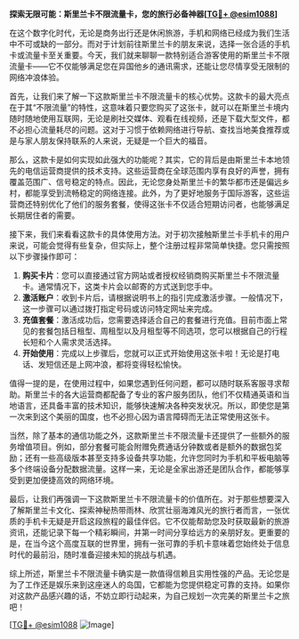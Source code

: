 **探索无限可能：斯里兰卡不限流量卡，您的旅行必备神器[[TG💪+ @esim1088](https://t.me/s/esim1088)]**

在这个数字化时代，无论是商务出行还是休闲旅游，手机和网络已经成为我们生活中不可或缺的一部分。而对于计划前往斯里兰卡的朋友来说，选择一张合适的手机卡或流量卡至关重要。今天，我们就来聊聊一款特别适合游客使用的斯里兰卡不限流量卡——它不仅能够满足您在异国他乡的通讯需求，还能让您尽情享受无限制的网络冲浪体验。

首先，让我们来了解一下这款斯里兰卡不限流量卡的核心优势。这款卡的最大亮点在于其“不限流量”的特性，这意味着只要您购买了这张卡，就可以在斯里兰卡境内随时随地使用互联网，无论是刷社交媒体、观看在线视频，还是下载大型文件，都不必担心流量耗尽的问题。这对于习惯于依赖网络进行导航、查找当地美食推荐或是与家人朋友保持联系的人来说，无疑是一个巨大的福音。

那么，这款卡是如何实现如此强大的功能呢？其实，它的背后是由斯里兰卡本地领先的电信运营商提供的技术支持。这些运营商在全球范围内享有良好的声誉，拥有覆盖范围广、信号稳定的特点。因此，无论您身处斯里兰卡的繁华都市还是偏远乡村，都能享受到流畅稳定的网络连接。此外，为了更好地服务于国际游客，这些运营商还特别优化了他们的服务套餐，使得这张卡不仅适合短期访问者，也能够满足长期居住者的需要。

接下来，我们来看看这款卡的具体使用方法。对于初次接触斯里兰卡手机卡的用户来说，可能会觉得有些复杂，但实际上，整个注册过程非常简单快捷。您只需按照以下步骤操作即可：

1. **购买卡片**：您可以直接通过官方网站或者授权经销商购买斯里兰卡不限流量卡。通常情况下，这类卡片会以邮寄的方式送到您手中。
2. **激活账户**：收到卡片后，请根据说明书上的指引完成激活步骤。一般情况下，这一步骤可以通过拨打指定号码或访问特定网址来完成。
3. **充值套餐**：激活成功后，您需要选择适合自己的套餐进行充值。目前市面上常见的套餐包括日租型、周租型以及月租型等不同选项，您可以根据自己的行程长短和个人需求灵活选择。
4. **开始使用**：完成以上步骤后，您就可以正式开始使用这张卡啦！无论是打电话、发短信还是上网冲浪，都将变得轻松愉快。

值得一提的是，在使用过程中，如果您遇到任何问题，都可以随时联系客服寻求帮助。斯里兰卡的各大运营商都配备了专业的客户服务团队，他们不仅精通英语和当地语言，还具备丰富的技术知识，能够快速解决各种突发状况。所以，即使您是第一次来到这个美丽的国度，也不必担心因为语言障碍而无法正常使用这张卡。

当然，除了基本的通信功能之外，这款斯里兰卡不限流量卡还提供了一些额外的服务增值项目。例如，部分套餐可能会附赠免费通话分钟数或者是额外的数据包奖励；还有一些高级版本甚至支持多设备共享功能，允许您同时为手机和平板电脑等多个终端设备分配数据流量。这样一来，无论是全家出游还是团队合作，都能够享受到更加便捷高效的网络环境。

最后，让我们再强调一下这款斯里兰卡不限流量卡的价值所在。对于那些想要深入了解斯里兰卡文化、探索神秘热带雨林、欣赏壮丽海滩风光的旅行者而言，一张优质的手机卡无疑是开启这段旅程的最佳伴侣。它不仅能帮助您及时获取最新的旅游资讯，还能记录下每一个精彩瞬间，并第一时间分享给远方的亲朋好友。更重要的是，在当今这个高度互联的世界里，拥有一张可靠的手机卡意味着您始终处于信息时代的最前沿，随时准备迎接未知的挑战与机遇。

综上所述，斯里兰卡不限流量卡确实是一款值得信赖且实用性强的产品。无论您是为了工作还是娱乐来到这座迷人的岛国，它都能为您提供稳定可靠的支持。如果你对这款产品感兴趣的话，不妨立即行动起来，为自己规划一次完美的斯里兰卡之旅吧！

[[TG💪+ @esim1088](https://t.me/s/esim1088) ![Image](https://i.postimg.cc/4NQfJmqS/Snipaste-2025-05-13-00-14-12.png)]